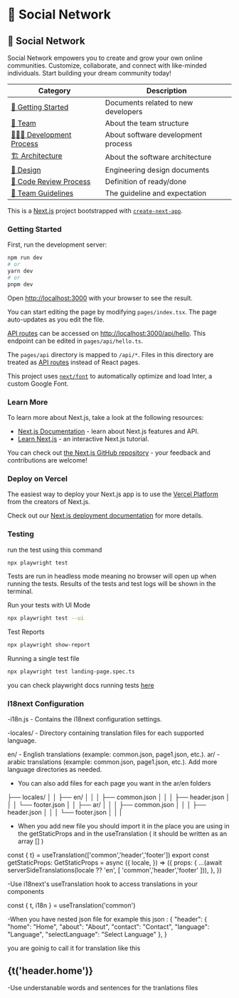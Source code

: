 # 🤠 Social Network

## 🤠 Social Network

Social Network empowers you to create and grow your own online communities. Customize, collaborate, and connect with like-minded individuals. Start building your dream community today!

| **Category**                                               | **Description**                     |
| ---------------------------------------------------------- | ----------------------------------- |
| [🎉 Getting Started](readme/getting-started/)              | Documents related to new developers |
| [👫 Team](readme/team.md)                                  | About the team structure            |
| [👩🏻‍💻 Development Process](readme/development-process/) | About software development process  |
| [🏗 Architecture](readme/architecture/)                    | About the software architecture     |
| [🎨 Design](readme/design.md)                              | Engineering design documents        |
| [👀 Code Review Process](readme/code-review-process.md)    | Definition of ready/done            |
| [📜 Team Guidelines](readme/team-guidelines.md)            | The guideline and expectation       |

This is a [Next.js](https://nextjs.org/) project bootstrapped with [`create-next-app`](https://github.com/vercel/next.js/tree/canary/packages/create-next-app).

### Getting Started

First, run the development server:

```bash
npm run dev
# or
yarn dev
# or
pnpm dev
```

Open [http://localhost:3000](http://localhost:3000) with your browser to see the result.

You can start editing the page by modifying `pages/index.tsx`. The page auto-updates as you edit the file.

[API routes](https://nextjs.org/docs/api-routes/introduction) can be accessed on [http://localhost:3000/api/hello](http://localhost:3000/api/hello). This endpoint can be edited in `pages/api/hello.ts`.

The `pages/api` directory is mapped to `/api/*`. Files in this directory are treated as [API routes](https://nextjs.org/docs/api-routes/introduction) instead of React pages.

This project uses [`next/font`](https://nextjs.org/docs/basic-features/font-optimization) to automatically optimize and load Inter, a custom Google Font.

### Learn More

To learn more about Next.js, take a look at the following resources:

* [Next.js Documentation](https://nextjs.org/docs) - learn about Next.js features and API.
* [Learn Next.js](https://nextjs.org/learn) - an interactive Next.js tutorial.

You can check out [the Next.js GitHub repository](https://github.com/vercel/next.js/) - your feedback and contributions are welcome!

### Deploy on Vercel

The easiest way to deploy your Next.js app is to use the [Vercel Platform](https://vercel.com/new?utm\_medium=default-template\&filter=next.js\&utm\_source=create-next-app\&utm\_campaign=create-next-app-readme) from the creators of Next.js.

Check out our [Next.js deployment documentation](https://nextjs.org/docs/deployment) for more details.

### Testing

run the test using this command

```bash
npx playwright test

```

Tests are run in headless mode meaning no browser will open up when running the tests. Results of the tests and test logs will be shown in the terminal.

Run your tests with UI Mode

```bash
npx playwright test --ui

```

Test Reports

```bash
npx playwright show-report

```

Running a single test file

```bash
npx playwright test landing-page.spec.ts

```

you can check playwright docs running tests [here](https://playwright.dev/docs/running-tests)

### I18next Configuration

\-i18n.js - Contains the i18next configuration settings.

\-locales/ - Directory containing translation files for each supported language.

en/ - English translations (example: common.json, page1.json, etc.). ar/ - arabic translations (example: common.json, page1.json, etc.). Add more language directories as needed.

* You can also add files for each page you want in the ar/en folders

├── locales/ │ │ ├── en/ │ │ │ ├── common.json │ │ │ ├── header.json │ │ │ └── footer.json │ │ ├── ar/ │ │ │ ├── common.json │ │ │ ├── header.json │ │ │ └── footer.json │ │ |

* When you add new file you should import it in the place you are using in the getStaticProps and in the useTranslation ( it should be written as an array \[] )

const { t} = useTranslation(\['common','header','footer']) export const getStaticProps: GetStaticProps = async ({ locale, }) => ({ props: { ...(await serverSideTranslations(locale ?? 'en', \[ 'common','header','footer' ])), }, })

\-Use i18next's useTranslation hook to access translations in your components

const { t, i18n } = useTranslation('common')

\-When you have nested json file for example this json : { "header": { "home": "Home", "about": "About", "contact": "Contact", "language": "Language", "selectLanguage": "Select Language" }, }

you are goinig to call it for translation like this

## {t('header.home')}

\-Use understanable words and sentences for the tranlations files
